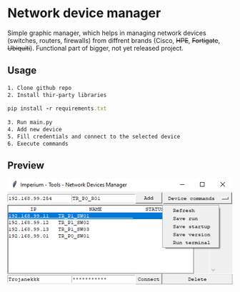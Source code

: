 # Network device manager
Simple graphic manager, which helps in managing network devices (switches, routers, firewalls) from diffrent brands (Cisco, ~~HPE~~, ~~Fortigate~~, ~~Ubiquiti~~). Functional part of bigger, not yet released project.

## Usage
    1. Clone github repo
    2. Install thir-party libraries
```ruby
pip install -r requirements.txt
```
    3. Run main.py
    4. Add new device
    5. Fill credentials and connect to the selected device
    6. Execute commands

## Preview
   ![Screenshot](/assets/ndm_preview.png)
